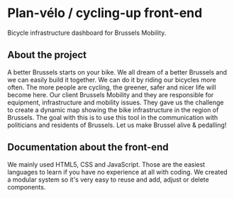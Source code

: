 # Plan-vélo / cycling-up front-end
Bicycle infrastructure dashboard for Brussels Mobility.

## About the project
A better Brussels starts on your bike. We all dream of a better Brussels and we can easily build it together. We can do it by riding our bicycles more often. The more people are cycling, the greener, safer and nicer life will become here. Our client Brussels Mobility and they are responsible for equipment, infrastructure and mobility issues. They gave us the challenge to create a dynamic map showing the bike infrastructure in the region of Brussels. The goal with this is to use this tool in the communication with politicians and residents of Brussels. Let us make Brussel alive & pedalling!

## Documentation about the front-end 
We mainly used HTML5, CSS and JavaScript. Those are the easiest languages to learn if you have no experience at all with coding. We created a modular system so it's very easy to reuse and add, adjust or delete components.

